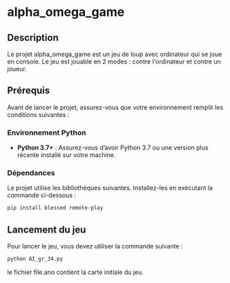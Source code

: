 # alpha_omega_game

## Description

Le projet alpha_omega_game est un jeu de loup avec ordinateur qui se joue en console. Le jeu est jouable en 2 modes : contre l'ordinateur et contre un joueur.

## Prérequis

Avant de lancer le projet, assurez-vous que votre environnement remplit les conditions suivantes :

### Environnement Python
- **Python 3.7+** : Assurez-vous d’avoir Python 3.7 ou une version plus récente installé sur votre machine.

### Dépendances
Le projet utilise les bibliothèques suivantes. Installez-les en exécutant la commande ci-dessous :

```bash
pip install blessed remote-play
```

## Lancement du jeu

Pour lancer le jeu, vous devez utiliser la commande suivante :

```bash
python AI_gr_34.py
```
le fichier file.ano contient la carte initiale du jeu. 